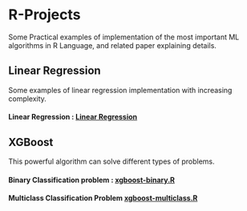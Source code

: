 # R-Projects

Some Practical examples of implementation of the most important ML algorithms in R Language, and related paper explaining details.

## Linear Regression
Some examples of linear regression implementation with increasing complexity.

#### Linear Regression : [Linear Regression](https://github.com/Elpinzeiro/R-Projects/tree/main/LinearRegression)

## XGBoost

This powerful algorithm can solve different types of problems.

#### Binary Classification problem : [xgboost-binary.R](https://github.com/Elpinzeiro/R-Projects/blob/main/XGBoost/Binary/xgboost-binary.R)

#### Multiclass Classification Problem [xgboost-multiclass.R](https://github.com/Elpinzeiro/R-Projects/blob/main/XGBoost/Multiclass/xgboost-multiclass.R)
